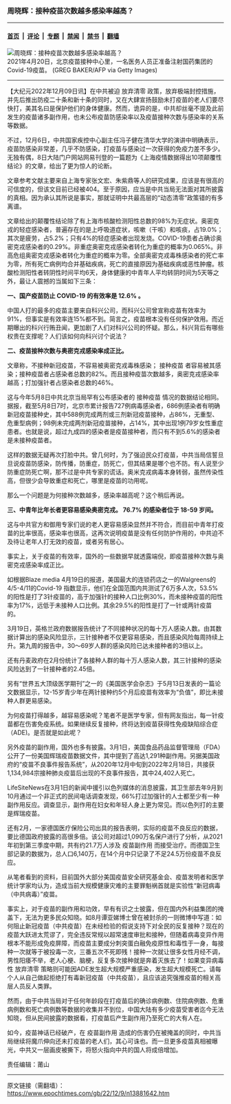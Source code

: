 ### 周晓辉：接种疫苗次数越多感染率越高？

---

#### [首页](../../../..?n13881642) &nbsp;|&nbsp; [评论](../../../../../epoch-comment?n13881642) &nbsp;|&nbsp; [专题](../../../../../epoch-special?n13881642) &nbsp;|&nbsp; [禁闻](../../../../../epoch-news?n13881642) &nbsp;|&nbsp; [禁书](../../../../../books?n13881642) &nbsp;|&nbsp; [翻墙](https://github.com/gfw-breaker/nogfw/blob/master/README.md?n13881642)


<div><img alt="周晓辉：接种疫苗次数越多感染率越高？" class="attachment-djy_600_400 size-djy_600_400 wp-post-image" src="https://i.epochtimes.com/assets/uploads/2022/12/id13879254-GettyImages-1232416874-600x400.jpg"/>
<div class="caption">
 2021年4月20日，北京疫苗接种中心里，一名医务人员正准备注射国药集团的Covid-19疫苗。 (GREG BAKER/AFP via Getty Images)
</div></div><hr/><div class="post_content" id="artbody" itemprop="articleBody">
 <!-- article content begin -->
 <p>
  【大纪元2022年12月09日讯】在中共被迫
  <ok href="https://www.epochtimes.com/gb/tag/%E6%94%BE%E5%BC%83%E6%B8%85%E9%9B%B6.html">
   放弃清零
  </ok>
  政策，放弃极端封控措施，并先后推出防疫二十条和新十条的同时，又在大肆宣扬鼓励未打疫苗的老人们要尽快打，美其名曰是保护他们的身体健康。然而，诡异的是，中共却丝毫不提及此前发生的疫苗诸多副作用，也未公布疫苗防感染率以及疫苗接种次数与感染率的关系等数据。
 </p>
 <p>
  不过，12月6日，中共国家疾控中心副主任冯子健在清华大学的演讲中明确表示，疫苗防感染非常差，几乎不防感染，打疫苗与感染过一次获得的免疫力差不多少。无独有偶，8日大陆门户网站网易刊登的一篇题为《上海疫情数据得出10项颠覆性结论》的文章，给出了更为惊人的论断。
 </p>
 <p>
  文章参考文献主要来自上海专家张文宏、朱紫鼎等人的研究成果，应该是有很高的可信度的，但该文目前已经被404。至于原因，应当是中共当局无法面对其所披露的真相。因为承认其所说是事实，那就证明中共最高层的“动态清零”政策错的有多离谱。
 </p>
 <p>
  文章给出的颠覆性结论除了有上海市核酸检测阳性总数的98%为无症状。奥密克戎的轻症感染者，普遍存在的是上呼吸道症状，咳嗽（干咳）和咳痰，占19.0%；其次是疲劳，占5.2%；只有4%的轻症感染者出现发烧。COVID-19患者占确诊奥密克戎感染者的0.29%。非重症奥密克戎感染者转化为重症的概率为0.065%。非高危组奥密克戎感染者转化为重症的概率为零。全部奥密克戎毒株感染者的死亡率为零，所有死亡病例均合并基础疾病，死亡的直接原因为基础疾病或恶性肿瘤。核酸检测阳性者转阴性时间平均6天，身体健康的中青年人平均转阴时间为5天等之外，最让人震撼的当属如下三条：
 </p>
 <p>
  <strong>
   一、国产疫苗防止
  </strong>
  <strong>
   COVID-19
  </strong>
  <strong>
   的有效率是
  </strong>
  <strong>
   12.6%
  </strong>
  <strong>
   。
  </strong>
 </p>
 <p>
  中国人打的最多的疫苗主要来自科兴公司，而科兴公司曾宣称疫苗有效率为91%，但事实是有效率连15%都不到。简言之，疫苗根本没有任何保护效用。而近期曝出的科兴行贿丑闻，更加剧了人们对科兴公司的怀疑。那么，科兴背后有哪些权贵在支撑呢？人们该如何向科兴讨个说法？
 </p>
 <p>
  <strong>
   二、疫苗接种次数与奥密克戎感染率成正比。
  </strong>
 </p>
 <p>
  文章称，不接种新冠疫苗，不容易被奥密克戎毒株感染；
  <ok href="https://www.epochtimes.com/gb/tag/%E6%8E%A5%E7%A7%8D%E7%96%AB%E8%8B%97.html">
   接种疫苗
  </ok>
  者容易被其感染；接种疫苗者占感染者总数的82%。而且接种疫苗次数越多，奥密克戎感染率越高；打加强针者占感染者总数的46%。
 </p>
 <p>
  这与今年5月8日中共北京当局罕有公布感染者的
  <ok href="https://www.epochtimes.com/gb/tag/%E6%8E%A5%E7%A7%8D%E7%96%AB%E8%8B%97.html">
   接种疫苗
  </ok>
  情况的数据结论相同。据报，截至5月8日7时，北京市累计报告727例病毒感染者，686例感染者有明确新冠疫苗接种史，其中588例完成两剂或三剂新冠疫苗接种，占86%，无重型、危重型病例；98例未完成两剂新冠疫苗接种，占14%，其中出现1例79岁女性重症患者。也就是说，超过九成四的感染者是疫苗接种者，而只有不到5.6%的感染者是未接种疫苗者。
 </p>
 <p>
  这样的数据无疑再次打脸中共。曾几何时，为了强迫民众打疫苗，中共当局信誓旦旦说疫苗防感染，防传播，防重症，防死亡，但其结果是哪个也不防。有人说至少防重症防死亡啊，那不过是中共专家的谎话。奥米克戎病毒本身转弱，虽然传染性高，但很少会导致重症和死亡，哪里是疫苗的功用呢。
 </p>
 <p>
  那么一个问题是为何接种次数越多，感染率越高呢？这个稍后再说。
 </p>
 <p>
  <strong>
   三、中青年比年长者更容易感染奥密克戎。
  </strong>
  <strong>
   76.7%
  </strong>
  <strong>
   的感染者位于
  </strong>
  <strong>
   18-59
  </strong>
  <strong>
   岁间。
  </strong>
 </p>
 <p>
  这与中共官方和御用专家们说的老人更容易感染显然并不符合，而目前中青年打疫苗的比率很高，感染率也很高，这再次说明疫苗是没有任何防护作用的，中共迫不及待让老年人打无效的疫苗，或者另有居心。
 </p>
 <p>
  事实上，关于疫苗的有效率，国外的一些数据早就透露端倪，即疫苗接种次数与奥密克戎感染率成正比。
 </p>
 <p>
  如根据Blaze media 4月19日的报道，美国最大的连锁药店之一的Walgreens的4/5-4/11的Covid-19 指数显示，他们在全国范围内共测试了6万多人次，53.5%的阳性是打了3针疫苗的，高于加强针的接种人口比例30%，而未接种疫苗的阳性率为17%，远低于未接种人口比例。其余29.5%的阳性是打了一针或两针疫苗的。
 </p>
 <p>
  3月19日，英格兰政府数据报告统计了不同接种状况的每十万人感染人数。由其数据计算出的感染风险显示，三针接种者不仅更容易感染，而且感染风险每周持续上升。第九周的报告中，30～69岁人群的感染风险已达未接种者的3倍以上。
 </p>
 <p>
  还有丹麦政府在2月份统计了各接种人群的每十万人感染人数，其三针接种的感染风险达到了一针接种者的2.45倍。
 </p>
 <p>
  另有“世界五大顶级医学期刊”之一的《美国医学会杂志》于5月13日发表的一篇论文数据显示，12-15岁青少年在两针接种约5个月后疫苗有效率为“负值”，即比未接种人群更易感染。
 </p>
 <p>
  为何疫苗打得越多，越容易感染呢？笔者不是医学专家，但有网友指出，每一针疫苗都在伤害免疫系统。如果继续反复接种，终将达到疫苗获得性免疫缺陷综合症（ADE)。是否就是如此呢？
 </p>
 <p>
  另外疫苗的副作用，国外也多有披露。3月1日，美国食品药品监督管理局（FDA）公开了一份美国辉瑞疫苗数据文件，其中提到了高达1,291种副作用。另据美国政府的“疫苗不良事件报告系统”，从2020年12月中旬到2022年2月18日，共接获1,134,984宗接种肺炎疫苗后出现的不良事件报告，其中24,402人死亡。
 </p>
 <p>
  LifeSiteNews在3月1日的新闻中援引以色列媒体的消息披露，其卫生部去年9月到10月通过一个非正式的民间电话调查发现，66%打过加强针的人士都至少有一种副作用反应。调查显示，副作用在妇女和年轻人身上更为常见。而以色列打的主要是辉瑞疫苗。
 </p>
 <p>
  还有2月，一家德国医疗保险公司出具的报告表明，实际的疫苗不良反应的数据，要比德国政府披露的高很多倍。该公司对超过1,090万名保户进行了分析，从2021年初到第三季度中期，共有约21.7万人涉及
  <ok href="https://www.epochtimes.com/gb/tag/%E7%96%AB%E8%8B%97%E5%89%AF%E4%BD%9C%E7%94%A8.html">
   疫苗副作用
  </ok>
  而接受治疗。而德国卫生部记录的数据为，总人口6,140万，在14个月中只记录了不足24.5万份疫苗不良反应。
 </p>
 <p>
  从笔者看到的资料，目前国外大部分美国疫苗安全研究基金会、疫苗发明者和医学统计学家均认为，造成当前大规模健康灾难的主要罪魁祸首就是实验性“新冠病毒（中共病毒）”疫苗。
 </p>
 <p>
  事实上，对于疫苗的副作用和功效，早有有识之士披露，但在国内外利益集团的掩盖下，无法为更多民众知晓。如8月谭亚娣博士曾在被封杀的一则微博中写道：如何阻止新冠疫苗（中共疫苗）在未经检验的假说支持下对全民的反复接种？现在的疫苗大跃进太荒谬了，完全违反常规以超常速度审批和接种，但随着病毒变异作用根本不能形成免疫屏障，而疫苗主要成分刺突蛋白融免疫原性和毒性于一身，每接种一次就等于被投毒一次，三番五次不死即残！接种一次就让很多女性月经不调，男性阳痿不举，老人心梗、脑梗，反复多次接种就是奔着灭族去了！如果变异病毒性
  <ok href="https://www.epochtimes.com/gb/tag/%E6%94%BE%E5%BC%83%E6%B8%85%E9%9B%B6.html">
   放弃清零
  </ok>
  策略则可能因ADE发生超大规模严重感染，发生超大规模死亡。请每个人从自己做起拒绝打有毒新冠疫苗（中共疫苗），且应该追究强推疫苗的相关高层人员反人类罪。
 </p>
 <p>
  然而，由于中共当局对于任何年龄段在打疫苗后的确诊病例数、住院病例数、危重病例数和死亡病例数等数据的收集并不到位，中国大陆有多少疫苗受害者迄今无法知晓，但从民间披露的数据看，打疫苗后产生副作用乃至死亡的大有人在。
 </p>
 <p>
  如今，疫苗神话已经破产，在
  <ok href="https://www.epochtimes.com/gb/tag/%E7%96%AB%E8%8B%97%E5%89%AF%E4%BD%9C%E7%94%A8.html">
   疫苗副作用
  </ok>
  造成的伤害仍在被掩盖的同时，中共当局继续将魔爪伸向还未打疫苗的老人们，其心可诛也。而一旦更多疫苗真相被曝光，中共又一层画皮被撕下，将怒火指向中共的国人将成倍增加。
 </p>
 <p>
  责任编辑：莆山
 </p>
 <!-- article content end -->
 <div id="below_article_ad">
 </div>
</div>


---

原文链接（需翻墙）：https://www.epochtimes.com/gb/22/12/9/n13881642.htm